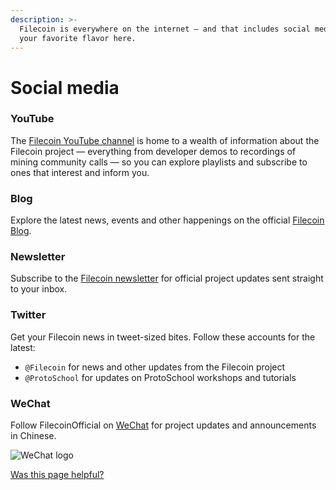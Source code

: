 ```yaml
---
description: >-
  Filecoin is everywhere on the internet — and that includes social media. Find
  your favorite flavor here.
---
```


# Social media

### YouTube

The [Filecoin YouTube channel](https://www.youtube.com/channel/UCPyYmtJYQwxM-EUyRUTp5DA) is home to a wealth of information about the Filecoin project — everything from developer demos to recordings of mining community calls — so you can explore playlists and subscribe to ones that interest and inform you.

### Blog

Explore the latest news, events and other happenings on the official [Filecoin Blog](https://filecoin.io/blog/).

### Newsletter

Subscribe to the [Filecoin newsletter](https://filecoin.io/build/#events) for official project updates sent straight to your inbox.

### Twitter

Get your Filecoin news in tweet-sized bites. Follow these accounts for the latest:

* `@Filecoin` for news and other updates from the Filecoin project
* `@ProtoSchool` for updates on ProtoSchool workshops and tutorials

### WeChat

Follow FilecoinOfficial on [WeChat](https://www.wechat.com/mobile) for project updates and announcements in Chinese.

![WeChat logo](../../.gitbook/assets/basics-project-and-community-social-media-wechat.webp)



&#x20;[Was this page helpful?](https://airtable.com/apppq4inOe4gmSSlk/pagoZHC2i1iqgphgl/form?prefill\_Page%20URL=https%3A%2F%2Fapp.gitbook.com%2Fo%2FNNmD4UvLc26b1TmEYgzE%2Fs%2FxNWFG7bQkjLkl5BBGjbD%2F)&#x20;
